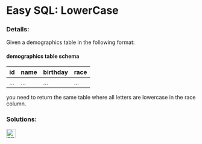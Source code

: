 # Easy SQL: LowerCase

### Details:

Given a demographics table in the following format:

#### demographics table schema

| id  | name | birthday | race |
| --- | ---- | -------- | ---- |
| ... | ...  | ...      | ...  |

you need to return the same table where all letters are lowercase in the race column.

### Solutions:

[<img src="https://github.com/CrappyCodeMaker/Training-How-to-Code/blob/master/images/logo/sql.svg" height="24px" alt="SQL">](https://github.com/CrappyCodeMaker/CODEWARS/blob/main/5%20kyu/Gap%20in%20Primes/Solutions/JS.js)
